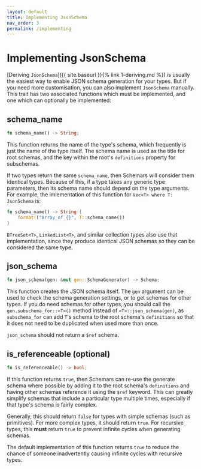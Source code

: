 ```yaml
---
layout: default
title: Implementing JsonSchema
nav_order: 3
permalink: /implementing
---
```


# Implementing JsonSchema

[Deriving `JsonSchema`]({{ site.baseurl }}{% link 1-deriving.md %}) is usually the easiest way to enable JSON schema generation for your types. But if you need more customisation, you can also implement `JsonSchema` manually. This trait has two associated functions which must be implemented, and one which can optionally be implemented:

## schema_name
```rust
fn schema_name() -> String;
```

This function returns the name of the type's schema, which frequently is just the name of the type itself. The schema name is used as the title for root schemas, and the key within the root's `definitions` property for subschemas.

If two types return the same `schema_name`, then Schemars will consider them identical types. Because of this, if a type takes any generic type parameters, then its schema name should depend on the type arguments. For example, the imlementation of this function for `Vec<T> where T: JsonSchema` is:
```rust
fn schema_name() -> String {
    format!("Array_of_{}", T::schema_name())
}
```

`BTreeSet<T>`, `LinkedList<T>`, and similar collection types also use that implementation, since they produce identical JSON schemas so they can be considered the same type.

## json_schema
```rust
fn json_schema(gen: &mut gen::SchemaGenerator) -> Schema;
```

This function creates the JSON schema itself. The `gen` argument can be used to check the schema generation settings, or to get schemas for other types. If you do need schemas for other types, you should call the `gen.subschema_for::<T>()` method instead of `<T>::json_schema(gen)`, as `subschema_for` can add `T`'s schema to the root schema's `definitions` so that it does not need to be duplicated when used more than once.

`json_schema` should not return a `$ref` schema.

## is_referenceable (optional)
```rust
fn is_referenceable() -> bool;
```

If this function returns `true`, then Schemars can re-use the generate schema where possible by adding it to the root schema's `definitions` and having other schemas reference it using the `$ref` keyword. This can greatly simplify schemas that include a particular type multiple times, especially if that type's schema is fairly complex.

Generally, this should return `false` for types with simple schemas (such as primitives). For more complex types, it should return `true`. For recursive types, this **must** return `true` to prevent infinite cycles when generating schemas.

The default implementation of this function returns `true` to reduce the chance of someone inadvertently causing infinite cycles with recursive types.